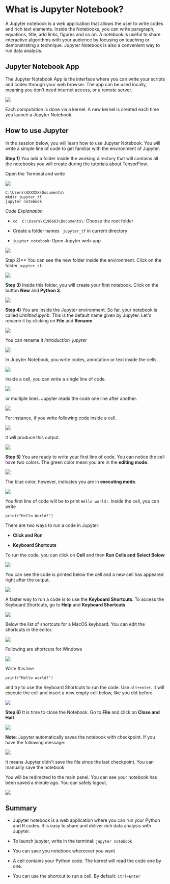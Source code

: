 
# What is Jupyter Notebook?

A Jupyter notebook is a web application that allows the user to write
codes and rich text elements. Inside the Notebooks, you can write
paragraph, equations, title, add links, figures and so on. A notebook is
useful to share interactive algorithms with your audience by focusing on
teaching or demonstrating a technique. Jupyter Notebook is also a
convenient way to run data analysis.

## Jupyter Notebook App

The Jupyter Notebook App is the interface where you can write your
scripts and codes through your web browser. The app can be used locally,
meaning you don't need internet access, or a remote server.

![](https://sgithub.fr.world.socgen/X196663/Introduction_Python/blob/master/images/jupyter_notebook/image01.png?raw=true)



Each computation is done via a kernel. A new kernel is created each time
you launch a Jupyter Notebook.

## How to use Jupyter

In the session below, you will learn how to use Jupyter Notebook. You
will write a simple line of code to get familiar with the environment of
Jupyter.

**Step 1)** You add a folder inside the working directory that will
contains all the notebooks you will create during the tutorials about
TensorFlow.

Open the Terminal and write

![](https://sgithub.fr.world.socgen/X196663/Introduction_Python/blob/master/images/jupyter_notebook/image02.png?raw=true)

    C:\Users\AXXXXX\Documents\
    mkdir jupyter_tf
    jupyter notebook

*Code Explanation*

-   `cd  C:\Users\X196663\Documents\`: Choose the root folder
- Create a folder names ` jupyter_tf` in current directory

-   `jupyter notebook`: Open Jupyter web-app

![](https://sgithub.fr.world.socgen/X196663/Introduction_Python/blob/master/images/jupyter_notebook/image02_1.PNG?raw=true)

Step 2)** You can see the new folder inside the environment. Click on
the folder `jupyter_tf`.

![](https://sgithub.fr.world.socgen/X196663/Introduction_Python/blob/master/images/jupyter_notebook/image03.png?raw=true)

**Step 3)** Inside this folder, you will create your first notebook.
Click on the button **New** and **Python 3**.

![](https://sgithub.fr.world.socgen/X196663/Introduction_Python/blob/master/images/jupyter_notebook/image04.png?raw=true)

**Step 4)** You are inside the Jupyter environment. So far, your
notebook is called *Untiltled.ipynb*. This is the default name given by
Jupyter. Let's rename it by clicking on **File** and **Rename**

![](https://sgithub.fr.world.socgen/X196663/Introduction_Python/blob/master/images/jupyter_notebook/image05.png?raw=true)

You can rename it *Introduction\_jupyter*

![](https://sgithub.fr.world.socgen/X196663/Introduction_Python/blob/master/images/jupyter_notebook/image06.png?raw=true)

In Jupyter Notebook, you write codes, annotation or text inside the
cells.

![](https://sgithub.fr.world.socgen/X196663/Introduction_Python/blob/master/images/jupyter_notebook/image07.png?raw=true)

Inside a cell, you can write a single line of code.

![](https://sgithub.fr.world.socgen/X196663/Introduction_Python/blob/master/images/jupyter_notebook/image08.png?raw=true)

or multiple lines. Jupyter reads the code one line after another.

![](https://sgithub.fr.world.socgen/X196663/Introduction_Python/blob/master/images/jupyter_notebook/image09.png?raw=true)

For instance, if you write following code inside a cell.

![](https://sgithub.fr.world.socgen/X196663/Introduction_Python/blob/master/images/jupyter_notebook/image10.png?raw=true)

It will produce this output.

![](https://sgithub.fr.world.socgen/X196663/Introduction_Python/blob/master/images/jupyter_notebook/image11.png?raw=true)

**Step 5)** You are ready to write your first line of code. You can
notice the cell have two colors. The green color mean you are in the
**editing mode**.

![](https://sgithub.fr.world.socgen/X196663/Introduction_Python/blob/master/images/jupyter_notebook/image11.png?raw=true)

The blue color, however, indicates you are in **executing mode**.

![](https://sgithub.fr.world.socgen/X196663/Introduction_Python/blob/master/images/jupyter_notebook/image12.png?raw=true)

You first line of code will be to print `Hello world!`. Inside the cell,
you can write

    print("Hello World!")

There are two ways to run a code in Jupyter:

-   **Click and Run**

-   **Keyboard Shortcuts**

To run the code, you can click on **Cell** and then **Run Cells and**
**Select Below**



![](https://sgithub.fr.world.socgen/X196663/Introduction_Python/blob/master/images/jupyter_notebook/image13.png?raw=true)

You can see the code is printed below the cell and a new cell has
appeared right after the output.

![](https://sgithub.fr.world.socgen/X196663/Introduction_Python/blob/master/images/jupyter_notebook/image14.png?raw=true)

A faster way to run a code is to use the **Keyboard Shortcuts**. To
access the Keyboard Shortcuts, go to **Help** and **Keyboard Shortcuts**

![](https://sgithub.fr.world.socgen/X196663/Introduction_Python/blob/master/images/jupyter_notebook/image15.png?raw=true)

Below the list of shortcuts for a MacOS keyboard. You can edit the
shortcuts in the editor.

![](https://sgithub.fr.world.socgen/X196663/Introduction_Python/blob/master/images/jupyter_notebook/image16.png?raw=true)

Following are shortcuts for Windows

![](https://sgithub.fr.world.socgen/X196663/Introduction_Python/blob/master/images/jupyter_notebook/image17.png?raw=true)

Write this line

    print("Hello world!")

and try to use the Keyboard Shortcuts to run the code. Use `alt+enter`.
it will execute the cell and insert a new empty cell below, like you did
before.

![](https://sgithub.fr.world.socgen/X196663/Introduction_Python/blob/master/images/jupyter_notebook/image18.png?raw=true)

**Step 6)** It is time to close the Notebook. Go to **File** and click
on **Close and Halt**

![](https://sgithub.fr.world.socgen/X196663/Introduction_Python/blob/master/images/jupyter_notebook/image19.png?raw=true)

**Note**: Jupyter automatically saves the notebook with checkpoint. If
you have the following message:

![](https://sgithub.fr.world.socgen/X196663/Introduction_Python/blob/master/images/jupyter_notebook/image20.png?raw=true)

It means Jupyter didn't save the file since the last checkpoint. You can
manually save the notebook


You will be redirected to the main panel. You can see your notebook has
been saved a minute ago. You can safely logout.

![](https://sgithub.fr.world.socgen/X196663/Introduction_Python/blob/master/images/jupyter_notebook/image22.png?raw=true)

## Summary

-   Jupyter notebook is a web application where you can run your Python
    and R codes. It is easy to share and deliver rich data analysis with
    Jupyter.

-   To launch jupyter, write in the terminal: `jupyter notebook`

-   You can save you notebook whereever you want

-   A cell contains your Python code. The kernel will read the code one
    by one.

-   You can use the shortcut to run a cell. By default: `Ctrl+Enter`
